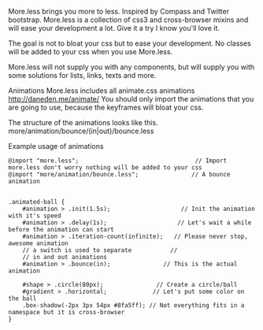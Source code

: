 More.less brings you more to less.
Inspired by Compass and Twitter bootstrap.
More.less is a collection of css3 and cross-browser mixins and will ease your development a lot.
Give it a try I know you'll love it.


The goal is not to bloat your css but to ease your development.
No classes will be added to your css when you use More.less.

More.less will not supply you with any components, but will supply you with
 some solutions for lists, links, texts and more.

Animations
More.less includes all animate.css animations http://daneden.me/animate/
You should only import the animations that you are going to use,
because the keyframes will bloat your css.

The structure of the animations looks like this.
more/animation/bounce/(in|out)/bounce.less


Example usage of animations

    @import "more.less";                                 // Import more.less don't worry nothing will be added to your css
    @import "more/animation/bounce.less";               // A bounce animation


    .animated-ball {
        #animation > .init(1.5s);                    // Init the animation with it's speed
        #animation > .delay(1s);                    // Let's wait a while before the animation can start
        #animation > .iteration-count(infinite);   // Please never stop, awesome animation
        // a switch is used to separate           //
        // in and out animations
        #animation > .bounce(in);               // This is the actual animation

        #shape > .circle(80px);               // Create a circle/ball
        #gradient > .horizontal;             // Let's put some color on the ball
        .box-shadow(-2px 3px 54px #8fa5ff); // Not everything fits in a namespace but it is cross-browser
    }

